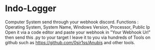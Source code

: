 # Indo-Logger
Computer System send through your webhook discord. Functions : Operating System, System Name, Windows Version, Processor, Public Ip
Open it via a code editor and paste your webhook in "Your Webhook Url" then send this .py to your target I leave it to you via hundreds of Tools on github such as 
https://github.com/0sir1ss/Anubis and other tools.
